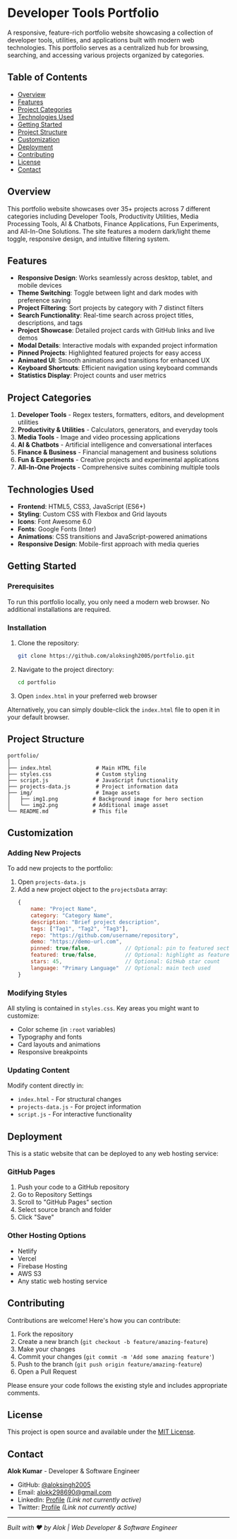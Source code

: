 # Developer Tools Portfolio

A responsive, feature-rich portfolio website showcasing a collection of developer tools, utilities, and applications built with modern web technologies. This portfolio serves as a centralized hub for browsing, searching, and accessing various projects organized by categories.

## Table of Contents

- [Overview](#overview)
- [Features](#features)
- [Project Categories](#project-categories)
- [Technologies Used](#technologies-used)
- [Getting Started](#getting-started)
- [Project Structure](#project-structure)
- [Customization](#customization)
- [Deployment](#deployment)
- [Contributing](#contributing)
- [License](#license)
- [Contact](#contact)

## Overview

This portfolio website showcases over 35+ projects across 7 different categories including Developer Tools, Productivity Utilities, Media Processing Tools, AI & Chatbots, Finance Applications, Fun Experiments, and All-In-One Solutions. The site features a modern dark/light theme toggle, responsive design, and intuitive filtering system.

## Features

- **Responsive Design**: Works seamlessly across desktop, tablet, and mobile devices
- **Theme Switching**: Toggle between light and dark modes with preference saving
- **Project Filtering**: Sort projects by category with 7 distinct filters
- **Search Functionality**: Real-time search across project titles, descriptions, and tags
- **Project Showcase**: Detailed project cards with GitHub links and live demos
- **Modal Details**: Interactive modals with expanded project information
- **Pinned Projects**: Highlighted featured projects for easy access
- **Animated UI**: Smooth animations and transitions for enhanced UX
- **Keyboard Shortcuts**: Efficient navigation using keyboard commands
- **Statistics Display**: Project counts and user metrics

## Project Categories

1. **Developer Tools** - Regex testers, formatters, editors, and development utilities
2. **Productivity & Utilities** - Calculators, generators, and everyday tools
3. **Media Tools** - Image and video processing applications
4. **AI & Chatbots** - Artificial intelligence and conversational interfaces
5. **Finance & Business** - Financial management and business solutions
6. **Fun & Experiments** - Creative projects and experimental applications
7. **All-In-One Projects** - Comprehensive suites combining multiple tools

## Technologies Used

- **Frontend**: HTML5, CSS3, JavaScript (ES6+)
- **Styling**: Custom CSS with Flexbox and Grid layouts
- **Icons**: Font Awesome 6.0
- **Fonts**: Google Fonts (Inter)
- **Animations**: CSS transitions and JavaScript-powered animations
- **Responsive Design**: Mobile-first approach with media queries

## Getting Started

### Prerequisites

To run this portfolio locally, you only need a modern web browser. No additional installations are required.

### Installation

1. Clone the repository:
   ```bash
   git clone https://github.com/aloksingh2005/portfolio.git
   ```

2. Navigate to the project directory:
   ```bash
   cd portfolio
   ```

3. Open `index.html` in your preferred web browser

Alternatively, you can simply double-click the `index.html` file to open it in your default browser.

## Project Structure

```
portfolio/
│
├── index.html              # Main HTML file
├── styles.css              # Custom styling
├── script.js               # JavaScript functionality
├── projects-data.js        # Project information data
├── img/                    # Image assets
│   ├── img1.png           # Background image for hero section
│   └── img2.png           # Additional image asset
└── README.md              # This file
```

## Customization

### Adding New Projects

To add new projects to the portfolio:

1. Open `projects-data.js`
2. Add a new project object to the `projectsData` array:
   ```javascript
   {
       name: "Project Name",
       category: "Category Name",
       description: "Brief project description",
       tags: ["Tag1", "Tag2", "Tag3"],
       repo: "https://github.com/username/repository",
       demo: "https://demo-url.com",
       pinned: true/false,           // Optional: pin to featured section
       featured: true/false,         // Optional: highlight as featured
       stars: 45,                    // Optional: GitHub star count
       language: "Primary Language"  // Optional: main tech used
   }
   ```

### Modifying Styles

All styling is contained in `styles.css`. Key areas you might want to customize:

- Color scheme (in `:root` variables)
- Typography and fonts
- Card layouts and animations
- Responsive breakpoints

### Updating Content

Modify content directly in:
- `index.html` - For structural changes
- `projects-data.js` - For project information
- `script.js` - For interactive functionality

## Deployment

This is a static website that can be deployed to any web hosting service:

### GitHub Pages
1. Push your code to a GitHub repository
2. Go to Repository Settings
3. Scroll to "GitHub Pages" section
4. Select source branch and folder
5. Click "Save"

### Other Hosting Options
- Netlify
- Vercel
- Firebase Hosting
- AWS S3
- Any static web hosting service

## Contributing

Contributions are welcome! Here's how you can contribute:

1. Fork the repository
2. Create a new branch (`git checkout -b feature/amazing-feature`)
3. Make your changes
4. Commit your changes (`git commit -m 'Add some amazing feature'`)
5. Push to the branch (`git push origin feature/amazing-feature`)
6. Open a Pull Request

Please ensure your code follows the existing style and includes appropriate comments.

## License

This project is open source and available under the [MIT License](LICENSE).

## Contact

**Alok Kumar** - Developer & Software Engineer

- GitHub: [@aloksingh2005](https://github.com/aloksingh2005)
- Email: alokk298690@gmail.com
- LinkedIn: [Profile](#) *(Link not currently active)*
- Twitter: [Profile](#) *(Link not currently active)*

---

*Built with ❤️ by Alok | Web Developer & Software Engineer*